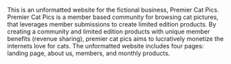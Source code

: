 This is an unformatted website for the fictional business, Premier Cat Pics.
Premier Cat Pics is a member based community for browsing cat pictures, that leverages member submissions to create limited edition products.
By creating a community and limited edition products with unique member benefits (revenue sharing), premier cat pics aims to lucratively monetize the internets love for cats.
The unformatted website includes four pages: landing page, about us, members, and monthly products.
